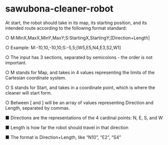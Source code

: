 # sawubona-cleaner-robot

At start, the robot should take in its map, its starting position, and its intended route according to the
following format standard:

○ M:MinX,MaxX,MinY,MaxY;S:StartingX,StartingY;[Direction+Length]

○ Example: M:-10,10,-10,10;S:-5,5;[W5,E5,N4,E3,S2,W1]

○ The input has 3 sections, separated by semicolons - the order is not important.

○ M stands for Map, and takes in 4 values representing the limits of the Cartesian coordinate system.

○ S stands for Start, and takes in a coordinate point, which is where the cleaner will start form.

○ Between [ and ] will be an array of values representing Direction and Length, separated by commas.

■ Directions are the representations of the 4 cardinal points: N, E, S, and W

■ Length is how far the robot should travel in that direction

■ The format is Direction+Length, like “N10”, “E2”, “S4”
